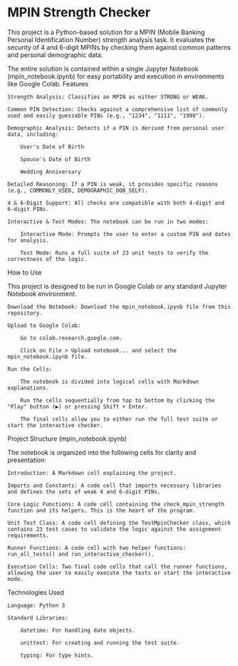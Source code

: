 # MPIN Strength Checker

This project is a Python-based solution for a MPIN (Mobile Banking Personal Identification Number) strength analysis task. It evaluates the security of 4 and 6-digit MPINs by checking them against common patterns and personal demographic data.

The entire solution is contained within a single Jupyter Notebook (mpin_notebook.ipynb) for easy portability and execution in environments like Google Colab.
Features

    Strength Analysis: Classifies an MPIN as either STRONG or WEAK.

    Common PIN Detection: Checks against a comprehensive list of commonly used and easily guessable PINs (e.g., "1234", "1111", "1998").

    Demographic Analysis: Detects if a PIN is derived from personal user data, including:

        User's Date of Birth

        Spouse's Date of Birth

        Wedding Anniversary

    Detailed Reasoning: If a PIN is weak, it provides specific reasons (e.g., COMMONLY_USED, DEMOGRAPHIC_DOB_SELF).

    4 & 6-Digit Support: All checks are compatible with both 4-digit and 6-digit PINs.

    Interactive & Test Modes: The notebook can be run in two modes:

        Interactive Mode: Prompts the user to enter a custom PIN and dates for analysis.

        Test Mode: Runs a full suite of 23 unit tests to verify the correctness of the logic.

How to Use

This project is designed to be run in Google Colab or any standard Jupyter Notebook environment.

    Download the Notebook: Download the mpin_notebook.ipynb file from this repository.

    Upload to Google Colab:

        Go to colab.research.google.com.

        Click on File > Upload notebook... and select the mpin_notebook.ipynb file.

    Run the Cells:

        The notebook is divided into logical cells with Markdown explanations.

        Run the cells sequentially from top to bottom by clicking the "Play" button (▶️) or pressing Shift + Enter.

        The final cells allow you to either run the full test suite or start the interactive checker.

Project Structure (mpin_notebook.ipynb)

The notebook is organized into the following cells for clarity and presentation:

    Introduction: A Markdown cell explaining the project.

    Imports and Constants: A code cell that imports necessary libraries and defines the sets of weak 4 and 6-digit PINs.

    Core Logic Functions: A code cell containing the check_mpin_strength function and its helpers. This is the heart of the program.

    Unit Test Class: A code cell defining the TestMpinChecker class, which contains 23 test cases to validate the logic against the assignment requirements.

    Runner Functions: A code cell with two helper functions: run_all_tests() and run_interactive_checker().

    Execution Cells: Two final code cells that call the runner functions, allowing the user to easily execute the tests or start the interactive mode.

Technologies Used

    Language: Python 3

    Standard Libraries:

        datetime: For handling date objects.

        unittest: For creating and running the test suite.

        typing: For type hints.
